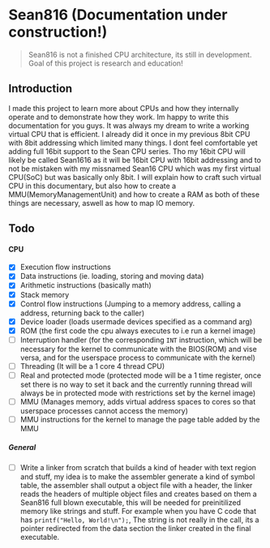 # Sean816 (Documentation under construction!)

> Sean816 is not a finished CPU architecture, its still in development. Goal of this project is research and education!

## Introduction

I made this project to learn more about CPUs and how they internally operate and to demonstrate how they work. Im happy to write this documentation for you guys. It was always my dream to write a working virtual CPU that is efficient. I already did it once in my previous 8bit CPU with 8bit addressing which limited many things. I dont feel comfortable yet adding full 16bit support to the Sean CPU series. Tho my 16bit CPU will likely be called Sean1616 as it will be 16bit CPU with 16bit addressing and to not be mistaken with my missnamed Sean16 CPU which was my first virtual CPU(SoC) but was basically only 8bit. I will explain how to craft such virtual CPU in this documentary, but also how to create a MMU(MemoryManagementUnit) and how to create a RAM as both of these things are necessary, aswell as how to map IO memory.

## Todo

#### CPU

- [x] Execution flow instructions
- [x] Data instructions (ie. loading, storing and moving data)
- [x] Arithmetic instructions (basically math)
- [x] Stack memory
- [x] Control flow instructions (Jumping to a memory address, calling a address, returning back to the caller)
- [x] Device loader (loads usermade devices specified as a command arg)
- [x] ROM (the first code the cpu always executes to i.e run a kernel image)
- [ ] Interruption handler (for the corresponding `INT` instruction, which will be necessary for the kernel to communicate with the BIOS(ROM) and vise versa, and for the userspace process to communicate with the kernel)
- [ ] Threading (It will be a 1 core 4 thread CPU)
- [ ] Real and protected mode (protected mode will be a 1 time register, once set there is no way to set it back and the currently running thread will always be in protected mode with restrictions set by the kernel image)
- [ ] MMU (Manages memory, adds virtual address spaces to cores so that userspace processes cannot access the memory)
- [ ] MMU instructions for the kernel to manage the page table added by the MMU

##### General

- [ ] Write a linker from scratch that builds a kind of header with text region and stuff, my idea is to make the assembler generate a kind of symbol table, the assembler shall output a object file with a header, the linker reads the headers of multiple object files and creates based on them a Sean816 full blown executable, this will be needed for preinitilized memory like strings and stuff. For example when you have C code that has `printf("Hello, World!\n");`, The string is not really in the call, its a pointer redirected from the data section the linker created in the final executable.
